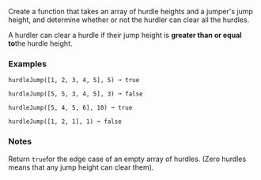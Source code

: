 Create a function that takes an array of hurdle heights and a jumper's jump height, and determine whether or not the hurdler can clear all the hurdles.

A hurdler can clear a hurdle if their jump height is **greater than or equal to**the hurdle height.


### Examples ###
    hurdleJump([1, 2, 3, 4, 5], 5) ➞ true

    hurdleJump([5, 5, 3, 4, 5], 3) ➞ false

    hurdleJump([5, 4, 5, 6], 10) ➞ true

    hurdleJump([1, 2, 1], 1) ➞ false


### Notes ###
Return `true`for the edge case of an empty array of hurdles. (Zero hurdles means that any jump height can clear them).